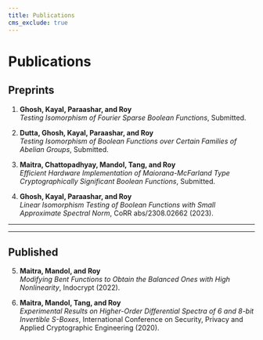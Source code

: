 ```yaml
---
title: Publications
cms_exclude: true
---
```


# Publications

## Preprints
1. **Ghosh, Kayal, Paraashar, and Roy**  
   *Testing Isomorphism of Fourier Sparse Boolean Functions*, Submitted.

2. **Dutta, Ghosh, Kayal, Paraashar, and Roy**  
   *Testing Isomorphism of Boolean Functions over Certain Families of Abelian Groups*, Submitted.

3. **Maitra, Chattopadhyay, Mandol, Tang, and Roy**  
   *Efficient Hardware Implementation of Maiorana-McFarland Type Cryptographically Significant Boolean Functions*, Submitted.

4. **Ghosh, Kayal, Paraashar, and Roy**  
   *Linear Isomorphism Testing of Boolean Functions with Small Approximate Spectral Norm*, CoRR abs/2308.02662 (2023).

---


---

## Published
5. **Maitra, Mandol, and Roy**  
   *Modifying Bent Functions to Obtain the Balanced Ones with High Nonlinearity*, Indocrypt (2022).

6. **Maitra, Mandol, Tang, and Roy**  
   *Experimental Results on Higher-Order Differential Spectra of 6 and 8-bit Invertible S-Boxes*, International Conference on Security, Privacy and Applied Cryptographic Engineering (2020).
